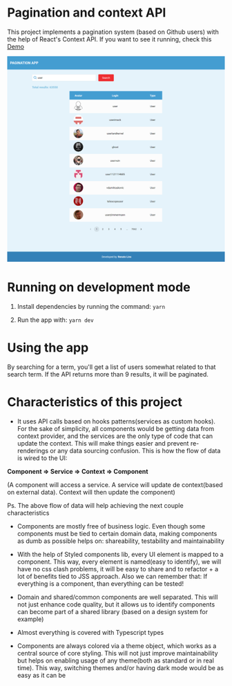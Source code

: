 # Pagination and context API

This project implements a pagination system (based on Github users) with the help of React's Context API. If you want to see it running, check this [Demo](https://pagination-with-context-api.netlify.app)

![Print](print/print.png)

# Running on development mode

1) Install dependencies by running the command: ```yarn```

2) Run the app with: ```yarn dev```

# Using the app

By searching for a term, you'll get a list of users somewhat related to that search term. If the API returns more than 9 results, it will be paginated.

# Characteristics of this project

* It uses API calls based on hooks patterns(services as custom hooks). For the sake of simplicity, all components would be getting data from context provider, and the services are the only type of code that can update the context. This will make things easier and prevent re-renderings or any data sourcing confusion. This is how the flow of data is wired to the UI:
  
__Component => Service => Context => Component__

(A component will access a service. A service will update de context(based on external data). Context will then update the component)

Ps. The above flow of data will help achieving the next couple characteristics
 
* Components are mostly free of business logic. Even though some components must be tied to certain domain data, making components as dumb as possible helps on: shareability, testability and maintainability

* With the help of Styled components lib, every UI element is mapped to a component. This way, every element is named(easy to identify), we will have no css clash problems, it will be easy to share and to refactor + a lot of benefits tied to JSS approach. Also we can remember that: If everything is a component, than everything can be tested!

* Domain and shared/common components are well separated. This will not just enhance code quality, but it allows us to identify components can become part of a shared library (based on a design system for example)

* Almost everything is covered with Typescript types

* Components are always colored via a theme object, which works as a central source of core styling. This will not just improve maintainability but helps on enabling usage of any theme(both as standard or in real time). This way, switching themes and/or having dark mode would be as easy as it can be
